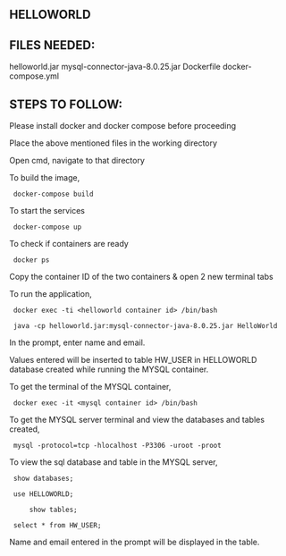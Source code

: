 
HELLOWORLD
----------


FILES NEEDED:
-------------
helloworld.jar
mysql-connector-java-8.0.25.jar
Dockerfile
docker-compose.yml

STEPS TO FOLLOW:
----------------
Please install docker and docker compose before proceeding

Place the above mentioned files in the working directory

Open cmd, navigate to that directory

To build the image, 

	 docker-compose build 

To start the services
	
	 docker-compose up
	 
To check if containers are ready

	 docker ps
	 
Copy the container ID of the two containers & open 2 new terminal tabs

To run the application,

	 docker exec -ti <helloworld container id> /bin/bash

	 java -cp helloworld.jar:mysql-connector-java-8.0.25.jar HelloWorld
	
In the prompt, enter name and email.
	
Values entered will be inserted to table HW_USER in HELLOWORLD database created while running the MYSQL container.

To get the terminal of the MYSQL container,

	 docker exec -it <mysql container id> /bin/bash
	
To get the MYSQL server terminal and view the databases and tables created,

	 mysql -protocol=tcp -hlocalhost -P3306 -uroot -proot

To view the sql database and table in the MYSQL server,

	 show databases;
		
	 use HELLOWORLD;
		
         show tables;
		
	 select * from HW_USER;

Name and email entered in the prompt will be displayed in the table.


